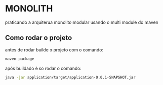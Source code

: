 # MONOLITH 

praticando a arquiterua monolito modular usando o multi module do maven

## Como rodar o projeto

antes de rodar builde o projeto com o comando:
```bash
maven package
```
após buildado é so rodar o comando:
```bash
java -jar application/target/application-0.0.1-SNAPSHOT.jar
```
